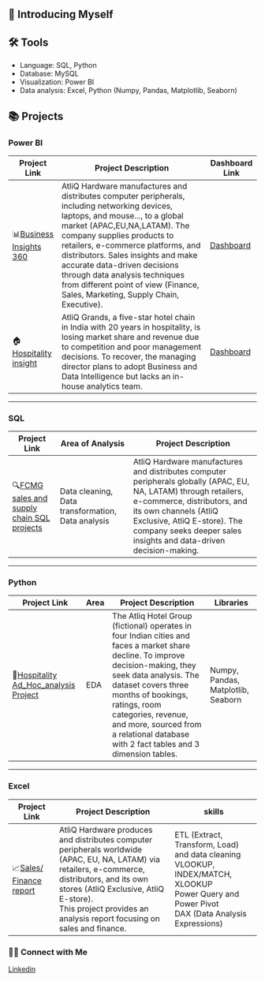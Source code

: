 ##  👋 Introducing Myself

## 🛠️ Tools

- Language: SQL, Python
- Database: MySQL
- Visualization: Power BI
- Data analysis: Excel, Python (Numpy, Pandas, Matplotlib, Seaborn)

## 📚 Projects

### Power BI

| Project Link  | Project Description | Dashboard Link | 
|---|---|---|
|📊[Business Insights 360](https://github.com/HsiaoChuHao/Power-BI-Business-Insights-360) | AtliQ Hardware manufactures and distributes computer peripherals, including networking devices, laptops, and mouse..., to a global market (APAC,EU,NA,LATAM). The company supplies products to retailers, e-commerce platforms, and distributors. Sales insights and make accurate data-driven decisions through data analysis techniques from different point of view (Finance, Sales, Marketing, Supply Chain, Executive). | [Dashboard](https://app.powerbi.com/view?r=eyJrIjoiZTFjNDMwZTItODQ2My00NGFhLThhMmUtYTVhNGRlYjNkZTI5IiwidCI6ImM2ZTU0OWIzLTVmNDUtNDAzMi1hYWU5LWQ0MjQ0ZGM1YjJjNCJ9) |
|🏠[Hospitality insight](https://github.com/HsiaoChuHao/Power_BI_Hospitality_insight/tree/main) |AtliQ Grands, a five-star hotel chain in India with 20 years in hospitality, is losing market share and revenue due to competition and poor management decisions. To recover, the managing director plans to adopt Business and Data Intelligence but lacks an in-house analytics team. | [Dashboard](https://app.powerbi.com/view?r=eyJrIjoiNWU1YmZhMDctMzZiNi00YWU5LThjYTYtMThiMzBiNDNkOTM4IiwidCI6ImM2ZTU0OWIzLTVmNDUtNDAzMi1hYWU5LWQ0MjQ0ZGM1YjJjNCJ9) |

---

### SQL

| Project Link | Area of Analysis | Project Description | 
|---|---|---|
|🔍[FCMG sales and supply chain SQL projects](https://github.com/HsiaoChuHao/SQL_project_learning_chanllege_FCMG) |Data cleaning, Data transformation, Data analysis |AtliQ Hardware manufactures and distributes computer peripherals globally (APAC, EU, NA, LATAM) through retailers, e-commerce, distributors, and its own channels (AtliQ Exclusive, AtliQ E-store). The company seeks deeper sales insights and data-driven decision-making.|

---

### Python
| Project Link | Area | Project Description | Libraries |    
|---|---|---|---|
| 🏤[Hospitality Ad_Hoc_analysis Project](https://github.com/HsiaoChuHao/Python_Hospitality_analysis_Project-Ad_Hoc_analysis-/tree/main)| EDA | The Atliq Hotel Group (fictional) operates in four Indian cities and faces a market share decline. To improve decision-making, they seek data analysis. The dataset covers three months of bookings, ratings, room categories, revenue, and more, sourced from a relational database with 2 fact tables and 3 dimension tables. |Numpy, Pandas, Matplotlib, Seaborn |

---

### Excel
| Project Link | Project Description | skills |    
|---|---|---|
| 📈[Sales/ Finance report](https://github.com/HsiaoChuHao/Excel-Sales-Finance-Report/tree/main)| AtliQ Hardware produces and distributes computer peripherals worldwide <br>(APAC, EU, NA, LATAM) via retailers, e-commerce, distributors, and its own stores (AtliQ Exclusive, AtliQ E-store).<br> This project provides an analysis report focusing on sales and finance.| ETL (Extract, Transform, Load) and data cleaning  <br> VLOOKUP, INDEX/MATCH, XLOOKUP <br> Power Query and Power Pivot  <br> DAX (Data Analysis Expressions) |


### 👋🏻 Connect with Me

[Linkedin](https://www.linkedin.com/in/chu-hao-hsiao23/)

<!--
**HsiaoChuHao/HsiaoChuHao** is a ✨ _special_ ✨ repository because its `README.md` (this file) appears on your GitHub profile.

Here are some ideas to get you started:

- 🔭 I’m currently working on ...
- 🌱 I’m currently learning ...
- 👯 I’m looking to collaborate on ...
- 🤔 I’m looking for help with ...
- 💬 Ask me about ...
- 📫 How to reach me: ...
- 😄 Pronouns: ...
- ⚡ Fun fact: ...
-->
